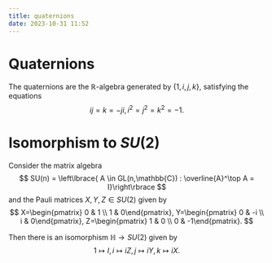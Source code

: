 ```yaml
---
title: quaternions
date: 2023-10-31 11:52
---
```

# Quaternions
The quaternions are the $\mathbb{R}$-algebra generated by $\left\lbrace{1,i,j,k}\right\rbrace$, satisfying the equations
$$
ij=k=-ji, i^2=j^2=k^2=-1.
$$

# Isomorphism to $SU(2)$
Consider the matrix algebra
$$
SU(n) = \left\lbrace{ A \in GL(n,\mathbb{C}) : \overline{A}^\top A = I}\right\rbrace
$$
and the Pauli matrices $X,Y,Z\in SU(2)$ given by
$$
X=\begin{pmatrix} 0 & 1 \\ 1 & 0\end{pmatrix},
Y=\begin{pmatrix} 0 & -i \\ i & 0\end{pmatrix},
Z=\begin{pmatrix} 1 & 0 \\ 0 & -1\end{pmatrix}.
$$

Then there is an isomorphism $\mathbb{H}\to SU(2)$ given by
$$
1 \mapsto I, i \mapsto iZ, j\mapsto iY, k\mapsto iX.
$$
